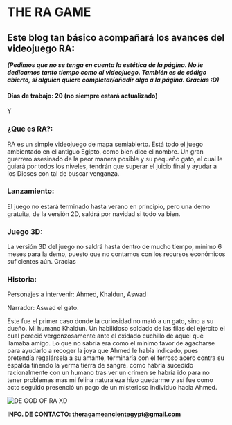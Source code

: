 # THE RA GAME


## Este blog tan básico acompañará los avances del videojuego RA:

***(Pedimos que no se tenga en cuenta la estética de la página. No le dedicamos tanto tiempo como al videojuego. También es de código abierto, si alguien quiere completar/añadir algo a la página. Gracias :D)***

#### Días de trabajo: **20** (no siempre estará actualizado)
Y
### ¿Que es RA?:

RA es un simple videojuego de mapa semiabierto.
Está todo el juego ambientado en el antiguo Egipto, como bien dice el nombre. Un gran guerrero asesinado de la peor manera posible y su pequeño gato, el cual le guiará por todos los niveles, tendrán que superar el juicio final y ayudar a los Dioses con tal de buscar venganza.

### Lanzamiento:

El juego no estará terminado hasta verano en principio, pero una demo gratuita, de la versión 2D, saldrá por navidad si todo va bien.

### Juego 3D:

La versión 3D del juego no saldrá hasta dentro de mucho tiempo, mínimo 6 meses para la demo, puesto que no contamos con los recursos económicos suficientes aún. Gracias

### Historia:

Personajes a intervenir: Ahmed, Khaldun, Aswad

Narrador: Aswad el gato. 

Este fue el primer caso donde la curiosidad no mató a un gato, sino a su dueño. Mi humano Khaldun. Un habilidoso soldado de las filas del ejército el cual pereció vergonzosamente ante el oxidado cuchillo de aquel que llamaba amigo. Lo que no sabría era como el mínimo favor de agacharse para ayudarlo a recoger la joya que Ahmed le había indicado, pues pretendía regalársela a su amante, terminaría con el ferroso acero contra su espalda tiñendo la yerma tierra de sangre. como habría sucedido racionalmente con un humano tras ver un crimen se habría ido para no tener problemas mas mi felina naturaleza hizo quedarme y así fue como acto seguido presenció un pago de un misterioso individuo hacia Ahmed.





![DE GOD OF RA XD](https://estaticos.muyhistoria.es/media/cache/1140x_thumb/uploads/images/test/59354a5a5bafe833c83c9869/dioses3_0.jpg)


**INFO. DE CONTACTO: theragameancientegypt@gmail.com**

